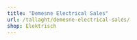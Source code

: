 ```yaml
---
title: "Demesne Electrical Sales"
url: /tallaght/demesne-electrical-sales/
shop: Elektrisch
---
```

